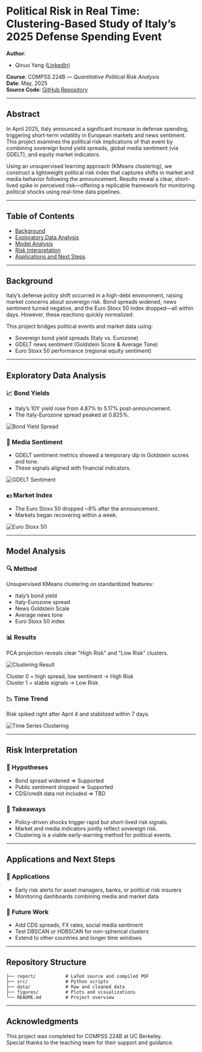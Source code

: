 # Political Risk in Real Time: Clustering-Based Study of Italy’s 2025 Defense Spending Event

**Author**:  
- Qinuo Yang ([LinkedIn](https://www.linkedin.com/in/qinuoyang))  

**Course**: COMPSS 224B — *Quantitative Political Risk Analysis*  
**Date**: May, 2025  
**Source Code**: [GitHub Repository](https://github.com/yourname/italy-defense-risk)  

---

## Abstract

In April 2025, Italy announced a significant increase in defense spending, triggering short-term volatility in European markets and news sentiment. This project examines the political risk implications of that event by combining sovereign bond yield spreads, global media sentiment (via GDELT), and equity market indicators.

Using an unsupervised learning approach (KMeans clustering), we construct a lightweight political risk index that captures shifts in market and media behavior following the announcement. Results reveal a clear, short-lived spike in perceived risk—offering a replicable framework for monitoring political shocks using real-time data pipelines.

---

## Table of Contents

- [Background](#background)
- [Exploratory Data Analysis](#exploratory-data-analysis)
- [Model Analysis](#model-analysis)
- [Risk Interpretation](#risk-interpretation)
- [Applications and Next Steps](#applications-and-next-steps)

---

## Background

Italy’s defense policy shift occurred in a high-debt environment, raising market concerns about sovereign risk. Bond spreads widened, news sentiment turned negative, and the Euro Stoxx 50 index dropped—all within days. However, these reactions quickly normalized.

This project bridges political events and market data using:
- Sovereign bond yield spreads (Italy vs. Eurozone)
- GDELT news sentiment (Goldstein Score & Average Tone)
- Euro Stoxx 50 performance (regional equity sentiment)

---

## Exploratory Data Analysis

### 📈 Bond Yields

- Italy’s 10Y yield rose from 4.87% to 5.17% post-announcement.
- The Italy-Eurozone spread peaked at 0.825%.

![Bond Yield Spread](figures/Spread.png)

### 📰 Media Sentiment

- GDELT sentiment metrics showed a temporary dip in Goldstein scores and tone.
- These signals aligned with financial indicators.

![GDELT Sentiment](figures/GDELT.png)

### 💶 Market Index

- The Euro Stoxx 50 dropped ~8% after the announcement.
- Markets began recovering within a week.

![Euro Stoxx 50](figures/Euro.png)

---

## Model Analysis

### 🔍 Method

Unsupervised KMeans clustering on standardized features:
- Italy’s bond yield
- Italy-Eurozone spread
- News Goldstein Scale
- Average news tone
- Euro Stoxx 50 index

### 📊 Results

PCA projection reveals clear "High Risk" and "Low Risk" clusters.

![Clustering Result](figures/Cluster.png)

Cluster 0 = high spread, low sentiment → High Risk  
Cluster 1 = stable signals → Low Risk

### 📉 Time Trend

Risk spiked right after April 4 and stabilized within 7 days.

![Time Series Clustering](figures/TimeSeries.png)

---

## Risk Interpretation

### 🧪 Hypotheses

- Bond spread widened ⇒ Supported  
- Public sentiment dropped ⇒ Supported  
- CDS/credit data not included ⇒ TBD

### 📌 Takeaways

- Policy-driven shocks trigger rapid but short-lived risk signals.
- Market and media indicators jointly reflect sovereign risk.
- Clustering is a viable early-warning method for political events.

---

## Applications and Next Steps

### 🔁 Applications

- Early risk alerts for asset managers, banks, or political risk insurers
- Monitoring dashboards combining media and market data

### 🚧 Future Work

- Add CDS spreads, FX rates, social media sentiment
- Test DBSCAN or HDBSCAN for non-spherical clusters
- Extend to other countries and longer time windows

---

## Repository Structure

```text
├── report/           # LaTeX source and compiled PDF  
├── src/              # Python scripts  
├── data/             # Raw and cleaned data  
├── figures/          # Plots and visualizations  
└── README.md         # Project overview  
```

---

## Acknowledgments

This project was completed for COMPSS 224B at UC Berkeley.  
Special thanks to the teaching team for their support and guidance.

